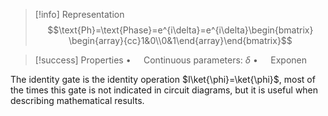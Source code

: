 
> [!info] Representation
> $$\text{Ph}=\text{Phase}=e^{i\delta}=e^{i\delta}\begin{bmatrix} \begin{array}{cc}1&0\\0&1\end{array}\end{bmatrix}$$

> [!success] Properties
> $\bullet\quad$ Continuous parameters: $\delta$ 
> $\bullet\quad$ Exponen

The identity gate is the identity operation $I\ket{\phi}=\ket{\phi}$, most of the times this gate is not indicated in circuit diagrams, but it is useful when describing mathematical results.
